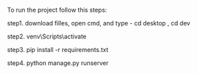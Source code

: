 To run the project follow this steps:

step1. download filles, open cmd, and type - cd desktop , cd dev 

step2. venv\Scripts\activate

step3. pip install -r requirements.txt

step4. python manage.py runserver

